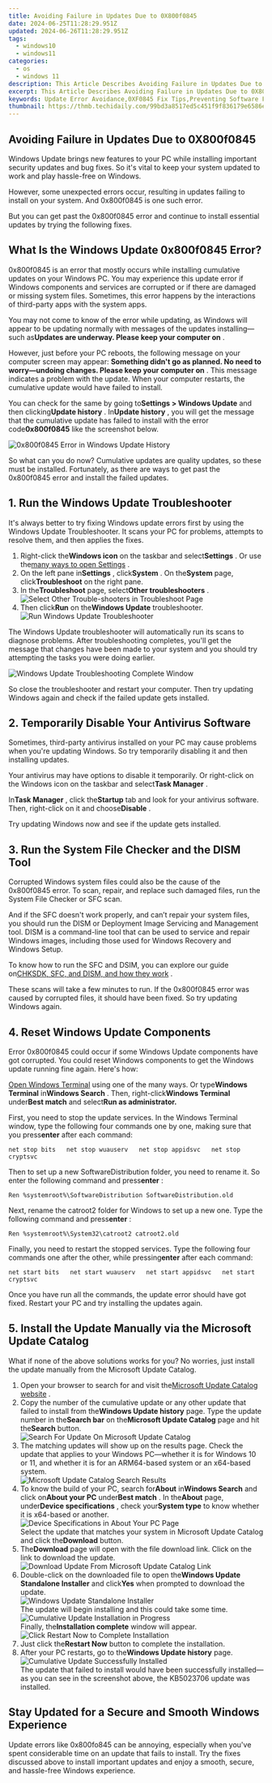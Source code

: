 ```yaml
---
title: Avoiding Failure in Updates Due to 0X800f0845
date: 2024-06-25T11:28:29.951Z
updated: 2024-06-26T11:28:29.951Z
tags:
  - windows10
  - windows11
categories:
  - os
  - windows 11
description: This Article Describes Avoiding Failure in Updates Due to 0X800f0845
excerpt: This Article Describes Avoiding Failure in Updates Due to 0X800f0845
keywords: Update Error Avoidance,0XF0845 Fix Tips,Preventing Software Fails,Handle Update Errors,X800F0845 Solutions,Updates Failure Mitigation,Zero-Day Patch Guidance
thumbnail: https://thmb.techidaily.com/99bd3a8517ed5c451f9f836179e6586efe05dbc59db5ea292ed9c7e8afff15a8.jpg
---
```


## Avoiding Failure in Updates Due to 0X800f0845

 Windows Update brings new features to your PC while installing important security updates and bug fixes. So it's vital to keep your system updated to work and play hassle-free on Windows.

 However, some unexpected errors occur, resulting in updates failing to install on your system. And 0x800f0845 is one such error.

 But you can get past the 0x800f0845 error and continue to install essential updates by trying the following fixes.

## What Is the Windows Update 0x800f0845 Error?

 0x800f0845 is an error that mostly occurs while installing cumulative updates on your Windows PC. You may experience this update error if Windows components and services are corrupted or if there are damaged or missing system files. Sometimes, this error happens by the interactions of third-party apps with the system apps.

 You may not come to know of the error while updating, as Windows will appear to be updating normally with messages of the updates installing—such as**Updates are underway. Please keep your computer on** .

 However, just before your PC reboots, the following message on your computer screen may appear: **Something didn't go as planned. No need to worry—undoing changes. Please keep your computer on** . This message indicates a problem with the update. When your computer restarts, the cumulative update would have failed to install.

 You can check for the same by going to**Settings > Windows Update** and then clicking**Update history** . In**Update history** , you will get the message that the cumulative update has failed to install with the error code**0x800f0845** like the screenshot below.

![0x800f0845 Error in Windows Update History](https://static1.makeuseofimages.com/wordpress/wp-content/uploads/2023/04/0x800f0845-error-update-history.jpg)

 So what can you do now? Cumulative updates are quality updates, so these must be installed. Fortunately, as there are ways to get past the 0x800f0845 error and install the failed updates.

## 1\. Run the Windows Update Troubleshooter

 It's always better to try fixing Windows update errors first by using the Windows Update Troubleshooter. It scans your PC for problems, attempts to resolve them, and then applies the fixes.

1. Right-click the**Windows icon** on the taskbar and select**Settings** . Or use the[many ways to open Settings](https://www.makeuseof.com/windows-ways-to-open-system-settings/) .
2. On the left pane in**Settings** , click**System** . On the**System** page, click**Troubleshoot** on the right pane.
3. In the**Troubleshoot** page, select**Other troubleshooters** .  
![Select Other Trouble-shooters in Troubleshoot Page](https://static1.makeuseofimages.com/wordpress/wp-content/uploads/2023/04/troubleshoot-other-trouble-shooters.jpg)
4. Then click**Run** on the**Windows Update** troubleshooter.  
![Run Windows Update Troubleshooter](https://static1.makeuseofimages.com/wordpress/wp-content/uploads/2023/04/run-windows-update-troubleshooter.jpg)

 The Windows Update troubleshooter will automatically run its scans to diagnose problems. After troubleshooting completes, you'll get the message that changes have been made to your system and you should try attempting the tasks you were doing earlier.

![Windows Update Troubleshooting Complete Window](https://static1.makeuseofimages.com/wordpress/wp-content/uploads/2023/04/windows-update-troubleshooting-complete.jpg)

 So close the troubleshooter and restart your computer. Then try updating Windows again and check if the failed update gets installed.

## 2\. Temporarily Disable Your Antivirus Software

 Sometimes, third-party antivirus installed on your PC may cause problems when you're updating Windows. So try temporarily disabling it and then installing updates.

 Your antivirus may have options to disable it temporarily. Or right-click on the Windows icon on the taskbar and select**Task Manager** .

 In**Task Manager** , click the**Startup** tab and look for your antivirus software. Then, right-click on it and choose**Disable** .

Try updating Windows now and see if the update gets installed.

## 3\. Run the System File Checker and the DISM Tool

 Corrupted Windows system files could also be the cause of the 0x800f0845 error. To scan, repair, and replace such damaged files, run the System File Checker or SFC scan.

 And if the SFC doesn't work properly, and can’t repair your system files, you should run the DISM or Deployment Image Servicing and Management tool. DISM is a command-line tool that can be used to service and repair Windows images, including those used for Windows Recovery and Windows Setup.

 To know how to run the SFC and DSIM, you can explore our guide on[CHKSDK, SFC, and DISM, and how they work](https://www.makeuseof.com/difference-between-chkdsk-sfc-and-dism-in-windows-10/) .

 These scans will take a few minutes to run. If the 0x800f0845 error was caused by corrupted files, it should have been fixed. So try updating Windows again.

## 4\. Reset Windows Update Components

 Error 0x800f0845 could occur if some Windows Update components have got corrupted. You could reset Windows components to get the Windows update running fine again. Here's how:

[Open Windows Terminal](https://www.makeuseof.com/windows-11-open-windows-terminal/) using one of the many ways. Or type**Windows Terminal** in**Windows Search** . Then, right-click**Windows Terminal** under**Best match** and select**Run as administrator.**

 First, you need to stop the update services. In the Windows Terminal window, type the following four commands one by one, making sure that you press**enter** after each command:

`net stop bits  
net stop wuauserv  
net stop appidsvc  
net stop cryptsvc`

 Then to set up a new SoftwareDistribution folder, you need to rename it. So enter the following command and press**enter** :

`Ren %systemroot%\SoftwareDistribution SoftwareDistribution.old`

 Next, rename the catroot2 folder for Windows to set up a new one. Type the following command and press**enter** :

`Ren %systemroot%\System32\catroot2 catroot2.old`

 Finally, you need to restart the stopped services. Type the following four commands one after the other, while pressing**enter** after each command:

`net start bits  
net start wuauserv  
net start appidsvc  
net start cryptsvc`

 Once you have run all the commands, the update error should have got fixed. Restart your PC and try installing the updates again.

## 5\. Install the Update Manually via the Microsoft Update Catalog

 What if none of the above solutions works for you? No worries, just install the update manually from the Microsoft Update Catalog.

1. Open your browser to search for and visit the[Microsoft Update Catalog website](https://www.catalog.update.microsoft.com/Home.aspx) .
2. Copy the number of the cumulative update or any other update that failed to install from the**Windows Update history** page. Type the update number in the**Search bar** on the**Microsoft Update Catalog** page and hit the**Search** button.  
![Search For Update On Microsoft Update Catalog](https://static1.makeuseofimages.com/wordpress/wp-content/uploads/2023/04/search-on-microsoft-update-catalog.jpg)
3. The matching updates will show up on the results page. Check the update that applies to your Windows PC—whether it is for Windows 10 or 11, and whether it is for an ARM64-based system or an x64-based system.  
![Microsoft Update Catalog Search Results](https://static1.makeuseofimages.com/wordpress/wp-content/uploads/2023/04/microsoft-update-catalog-search-results.jpg)
4. To know the build of your PC, search for**About** in**Windows Search** and click on**About your PC** under**Best match** . In the**About** page, under**Device specifications** , check your**System type** to know whether it is x64-based or another.  
![Device Specifications in About Your PC Page](https://static1.makeuseofimages.com/wordpress/wp-content/uploads/2023/04/screenshot-10065.jpg)  
 Select the update that matches your system in Microsoft Update Catalog and click the**Download** button.
5. The**Download** page will open with the file download link. Click on the link to download the update.  
![Download Update From Microsoft Update Catalog Link](https://static1.makeuseofimages.com/wordpress/wp-content/uploads/2023/04/download-update-from-link.jpg)
6. Double-click on the downloaded file to open the**Windows Update Standalone Installer** and click**Yes** when prompted to download the update.  
![Windows Update Standalone Installer](https://static1.makeuseofimages.com/wordpress/wp-content/uploads/2023/04/windows-update-standalone-installer.jpg)  
 The update will begin installing and this could take some time.  
![Cumulative Update Installation in Progress](https://static1.makeuseofimages.com/wordpress/wp-content/uploads/2023/04/cumulative-update-installing-progress.jpg)  
 Finally, the**Installation complete** window will appear.  
![Click Restart Now to Complete Installation](https://static1.makeuseofimages.com/wordpress/wp-content/uploads/2023/04/restart-now-to-complete-installation.jpg)
7. Just click the**Restart Now** button to complete the installation.
8. After your PC restarts, go to the**Windows Update history** page.  
![Cumulative Update Successfully Installed](https://static1.makeuseofimages.com/wordpress/wp-content/uploads/2023/04/cumulative-update-successfully-installed.jpg)  
 The update that failed to install would have been successfully installed—as you can see in the screenshot above, the KB5023706 update was installed.

## Stay Updated for a Secure and Smooth Windows Experience

 Update errors like 0x800fo845 can be annoying, especially when you've spent considerable time on an update that fails to install. Try the fixes discussed above to install important updates and enjoy a smooth, secure, and hassle-free Windows experience.


<ins class="adsbygoogle"
     style="display:block"
     data-ad-format="autorelaxed"
     data-ad-client="ca-pub-7571918770474297"
     data-ad-slot="1223367746"></ins>



<ins class="adsbygoogle"
     style="display:block"
     data-ad-client="ca-pub-7571918770474297"
     data-ad-slot="8358498916"
     data-ad-format="auto"
     data-full-width-responsive="true"></ins>


